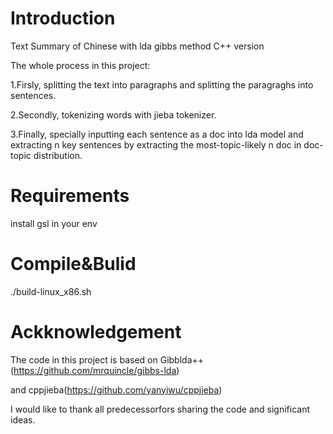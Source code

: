 # Introduction
Text Summary of Chinese with lda gibbs method C++ version

The whole process in this project:

1.Firsly, splitting the text into paragraphs and splitting the paragraghs into sentences.

2.Secondly, tokenizing words with jieba tokenizer.

3.Finally, specially inputting each sentence as a doc into lda model and extracting n key sentences by extracting the most-topic-likely n doc in doc-topic distribution.


# Requirements
install gsl in your env

# Compile&Bulid
./build-linux_x86.sh

# Ackknowledgement

The code in this project is based on Gibblda++ (https://github.com/mrquincle/gibbs-lda)

and cppjieba(https://github.com/yanyiwu/cppjieba)

I would like to thank all predecessorfors sharing the code and significant ideas. 
